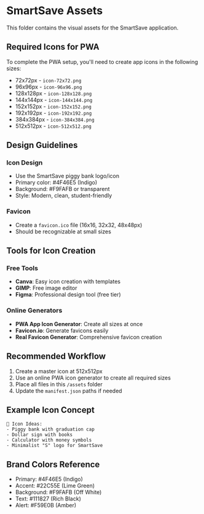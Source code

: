 # SmartSave Assets

This folder contains the visual assets for the SmartSave application.

## Required Icons for PWA

To complete the PWA setup, you'll need to create app icons in the following sizes:

- 72x72px - `icon-72x72.png`
- 96x96px - `icon-96x96.png`
- 128x128px - `icon-128x128.png`
- 144x144px - `icon-144x144.png`
- 152x152px - `icon-152x152.png`
- 192x192px - `icon-192x192.png`
- 384x384px - `icon-384x384.png`
- 512x512px - `icon-512x512.png`

## Design Guidelines

### Icon Design
- Use the SmartSave piggy bank logo/icon
- Primary color: #4F46E5 (Indigo)
- Background: #F9FAFB or transparent
- Style: Modern, clean, student-friendly

### Favicon
- Create a `favicon.ico` file (16x16, 32x32, 48x48px)
- Should be recognizable at small sizes

## Tools for Icon Creation

### Free Tools
- **Canva**: Easy icon creation with templates
- **GIMP**: Free image editor
- **Figma**: Professional design tool (free tier)

### Online Generators
- **PWA App Icon Generator**: Create all sizes at once
- **Favicon.io**: Generate favicons easily
- **Real Favicon Generator**: Comprehensive favicon creation

## Recommended Workflow

1. Create a master icon at 512x512px
2. Use an online PWA icon generator to create all required sizes
3. Place all files in this `/assets` folder
4. Update the `manifest.json` paths if needed

## Example Icon Concept

```
🎯 Icon Ideas:
- Piggy bank with graduation cap
- Dollar sign with books
- Calculator with money symbols
- Minimalist "S" logo for SmartSave
```

## Brand Colors Reference

- Primary: #4F46E5 (Indigo)
- Accent: #22C55E (Lime Green)
- Background: #F9FAFB (Off White)
- Text: #111827 (Rich Black)
- Alert: #F59E0B (Amber)
